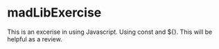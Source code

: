 # madLibExercise
This is an excerise in using Javascript. Using const and ${}. This will be helpful as a review.